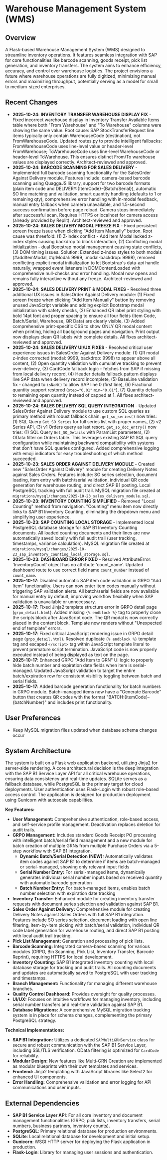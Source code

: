 # Warehouse Management System (WMS)

## Overview
A Flask-based Warehouse Management System (WMS) designed to streamline inventory operations. It features seamless integration with SAP for core functionalities like barcode scanning, goods receipt, pick list generation, and inventory transfers. The system aims to enhance efficiency, accuracy, and control over warehouse logistics. The project envisions a future where warehouse operations are fully digitized, minimizing manual errors and maximizing throughput, potentially serving as a model for small to medium-sized enterprises.

## Recent Changes
*   **2025-10-24**: **INVENTORY TRANSFER WAREHOUSE DISPLAY FIX** - Fixed incorrect warehouse display in Inventory Transfer Available Items table where both "From Warehouse" and "To Warehouse" columns were showing the same value. Root cause: SAP StockTransferRequest line items typically only contain WarehouseCode (destination), not FromWarehouseCode. Updated routes.py to provide intelligent fallbacks: FromWarehouseCode uses line-level value or header-level FromWarehouse; ToWarehouseCode uses line-level WarehouseCode or header-level ToWarehouse. This ensures distinct From/To warehouse values are displayed correctly. Architect-reviewed and approved.
*   **2025-10-24**: **BARCODE SCANNING FOR SALES DELIVERY** - Implemented full barcode scanning functionality for the SalesOrder Against Delivery module. Features include: camera-based barcode scanning using QuaggaJS library, support for two barcode formats (plain item code and DELIVERY:{ItemCode}-{Batch/Serial}), automatic SO line matching and validation, smart quantity handling (defaults to 1 or remaining qty), comprehensive error handling with in-modal feedback, manual entry fallback when camera unavailable, and 1.5-second success confirmation before page reload. Camera stops immediately after successful scan. Requires HTTPS or localhost for camera access (already provided by Replit). Architect-reviewed and approved.
*   **2025-10-24**: **SALES DELIVERY MODAL FREEZE FIX** - Fixed persistent screen freeze issue when clicking "Add Item Manually" button. Root cause was threefold: (1) Z-index conflict - Add Item Modal lacked z-index styles causing backdrop to block interaction, (2) Conflicting modal initialization - dual Bootstrap modal management causing state conflicts, (3) DOM timing issues. Solution: Extended z-index styles to both modals (#addItemModal, #qrModal: 9999, .modal-backdrop: 9998), removed conflicting explicit modal initialization to let Bootstrap's data-api handle naturally, wrapped event listeners in DOMContentLoaded with comprehensive null-checks and error handling. Modal now opens and remains fully interactive without any freeze. Architect-reviewed and approved.
*   **2025-10-24**: **SALES DELIVERY PRINT & MODAL FIXES** - Resolved three additional UX issues in SalesOrder Against Delivery module: (1) Fixed screen freeze when clicking "Add Item Manually" button by removing unused JavaScript variable and adding explicit Bootstrap modal initialization with safety checks, (2) Enhanced QR label print styling with bold 14pt font and proper spacing to ensure all four fields (Item Code, Batch/Serial, Warehouse, QR Data) are clearly visible, (3) Added comprehensive print-specific CSS to show ONLY QR modal content when printing, hiding all background pages and navigation. Print output now displays clean QR labels with complete details. All fixes architect-reviewed and approved.
*   **2025-10-24**: **SALES DELIVERY UI/UX FIXES** - Resolved critical user experience issues in SalesOrder Against Delivery module: (1) QR modal z-index corrected (modal: 9999, backdrop: 9998) to appear above all content, (2) Open quantity validation with cumulative tracking to prevent over-delivery, (3) CardCode fallback logic - fetches from SAP if missing from local delivery record, (4) Header details fallback pattern displays live SAP data when delivery record incomplete, (5) BaseLine validation fix - changed to `isNaN()` to allow SAP line 0 (first line), (6) Fractional quantity support restored (`step="0.01"` `min="0.01"`), (7) Quantity defaults to remaining open quantity instead of capped at 1. All fixes architect-reviewed and approved.
*   **2025-10-24**: **SALES DELIVERY SQL QUERY INTEGRATION** - Updated SalesOrder Against Delivery module to use custom SQL queries as primary method with robust fallback chain. `get_so_series()` now tries: (1) SQL Query `Get_SO_Series` for full series list with proper names, (2) v2 Series API, (3) v1 Orders query as last resort. `get_so_doc_entry()` now tries: (1) SQL Query `Get_SO_Details` with ParamList parameters, (2) OData filter on Orders table. This leverages existing SAP B1 SQL query configuration while maintaining backward compatibility with systems that don't have SQL queries configured. Added comprehensive logging with emoji indicators for easy troubleshooting of which method succeeded.
*   **2025-10-23**: **SALES ORDER AGAINST DELIVERY MODULE** - Created new "SalesOrder Against Delivery" module for creating Delivery Notes against Sales Orders. Features include: SO series selection, document loading, item entry with batch/serial validation, individual QR code generation for warehouse routing, and direct SAP B1 posting. Local PostgreSQL tracking with full audit trail. MySQL migration file created at `migrations/mysql/changes/2025-10-23_sales_delivery_module.sql`.
*   **2025-10-23**: **INVENTORY COUNTING SIMPLIFIED** - Removed "Local Counting" method from navigation. "Counting" menu item now directly links to SAP B1 Inventory Counting, eliminating the dropdown menu and simplifying user experience.
*   **2025-10-23**: **SAP COUNTING LOCAL STORAGE** - Implemented local PostgreSQL database storage for SAP B1 Inventory Counting documents. All loaded counting documents and their lines are now automatically saved locally with full audit trail (user tracking, timestamps, variance calculation). MySQL migration file created at `migrations/mysql/changes/2025-10-23_sap_inventory_counting_local_storage.sql`.
*   **2025-10-23**: **DASHBOARD ERROR FIXED** - Resolved AttributeError: 'InventoryCount' object has no attribute 'count_name'. Updated dashboard route to use correct field name `count_number` instead of `count_name`.
*   **2025-10-17**: Disabled automatic SAP item code validation in GRPO "Add Item" functionality. Users can now enter item codes manually without triggering SAP validation alerts. All batch/serial fields are now available for manual entry by default, improving workflow flexibility when SAP validation is unavailable or unnecessary.
*   **2025-10-17**: Fixed Jinja2 template structure error in GRPO detail page (`grpo_detail.html`). Added missing `{% endblock %}` tag to properly close the scripts block after JavaScript code. The QR modal is now correctly placed in the content block. Template now renders without "Unexpected end of template" errors.
*   **2025-10-17**: Fixed critical JavaScript rendering issue in GRPO detail page (`grpo_detail.html`). Resolved duplicate `{% endblock %}` template tag and escaped `</script>` tag within JavaScript template literal to prevent premature script termination. JavaScript code is now properly executed instead of being displayed as text on the page.
*   **2025-10-17**: Enhanced GRPO "Add Item to GRN" UI logic to properly hide batch number and expiration date fields when item is serial-managed. Updated JavaScript validation to target the entire batch/expiration row for consistent visibility toggling between batch and serial fields.
*   **2025-10-17**: Added barcode generation functionality for batch numbers in GRPO module. Batch-managed items now have a "Generate Barcode" button that creates QR codes with the format "BATCH:{itemCode}-{batchNumber}" and includes print functionality.

## User Preferences
*   Keep MySQL migration files updated when database schema changes occur

## System Architecture
The system is built on a Flask web application backend, utilizing Jinja2 for server-side rendering. A core architectural decision is the deep integration with the SAP B1 Service Layer API for all critical warehouse operations, ensuring data consistency and real-time updates. SQLite serves as a fallback database, while PostgreSQL is the primary target for cloud deployments. User authentication uses Flask-Login with robust role-based access control. The application is designed for production deployment using Gunicorn with autoscale capabilities.

**Key Features:**
*   **User Management:** Comprehensive authentication, role-based access, and self-service profile management. Deactivation replaces deletion for audit trails.
*   **GRPO Management:** Includes standard Goods Receipt PO processing with intelligent batch/serial field management and a new module for batch creation of multiple GRNs from multiple Purchase Orders via a 5-step workflow with SAP B1 integration.
    *   **Dynamic Batch/Serial Detection (NEW):** Automatically validates item codes against SAP B1 to determine if items are batch-managed or serial-managed, showing only relevant input fields
    *   **Serial Number Entry:** For serial-managed items, dynamically generates individual serial number inputs based on received quantity with automatic barcode generation
    *   **Batch Number Entry:** For batch-managed items, enables batch number selection with expiration date tracking
*   **Inventory Transfer:** Enhanced module for creating inventory transfer requests with document series selection and validation against SAP B1.
*   **Sales Order Against Delivery:** Comprehensive module for creating Delivery Notes against Sales Orders with full SAP B1 integration. Features include SO series selection, document loading with open line filtering, item-by-item picking with batch/serial validation, individual QR code label generation for warehouse routing, and direct SAP B1 posting with local audit trail tracking.
*   **Pick List Management:** Generation and processing of pick lists.
*   **Barcode Scanning:** Integrated camera-based scanning for various modules (GRPO, Bin Scanning, Pick List, Inventory Transfer, Barcode Reprint), requiring HTTPS for local development.
*   **Inventory Counting:** SAP B1 integrated inventory counting with local database storage for tracking and audit trails. All counting documents and updates are automatically saved to PostgreSQL with user tracking and timestamps.
*   **Branch Management:** Functionality for managing different warehouse branches.
*   **Quality Control Dashboard:** Provides oversight for quality processes.
*   **UI/UX:** Focuses on intuitive workflows for managing inventory, including serial number transfers and real-time validation against SAP B1.
*   **Database Migrations:** A comprehensive MySQL migration tracking system is in place for schema changes, complementing the primary PostgreSQL strategy.

**Technical Implementations:**
*   **SAP B1 Integration:** Utilizes a dedicated `SAPMultiGRNService` class for secure and robust communication with the SAP B1 Service Layer, including SSL/TLS verification. OData filtering is optimized for `CardCode` for reliability.
*   **Modular Design:** New features like Multi-GRN Creation are implemented as modular blueprints with their own templates and services.
*   **Frontend:** Jinja2 templating with JavaScript libraries like Select2 for enhanced UI components.
*   **Error Handling:** Comprehensive validation and error logging for API communications and user inputs.

## External Dependencies
*   **SAP B1 Service Layer API**: For all core inventory and document management functionalities (GRPO, pick lists, inventory transfers, serial numbers, business partners, inventory counts).
*   **PostgreSQL**: Primary relational database for production environments.
*   **SQLite**: Local relational database for development and initial setup.
*   **Gunicorn**: WSGI HTTP server for deploying the Flask application in production.
*   **Flask-Login**: Library for managing user sessions and authentication.
